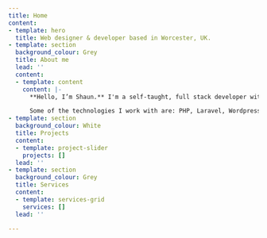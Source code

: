 ```yaml
---
title: Home
content:
- template: hero
  title: Web designer & developer based in Worcester, UK.
- template: section
  background_colour: Grey
  title: About me
  lead: ''
  content:
  - template: content
    content: |-
      **Hello, I’m Shaun.** I'm a self-taught, full stack developer with over 10 years experience in building websites. Unlike most web developers, I have good eye for design which allows me to take a different perspective on a project. I believe websites should be fast, easy-to-use and accessible.

      Some of the technologies I work with are: PHP, Laravel, Wordpress, HTML, CSS/SASS, Javascript, jQuery, Vue.js, Node.js & React.
- template: section
  background_colour: White
  title: Projects
  content:
  - template: project-slider
    projects: []
  lead: ''
- template: section
  background_colour: Grey
  title: Services
  content:
  - template: services-grid
    services: []
  lead: ''

---
```

